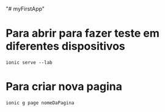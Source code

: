 "# myFirstApp" 

# Para abrir para fazer teste em diferentes dispositivos
    ionic serve --lab

# Para criar nova pagina
    ionic g page nomeDaPagina
